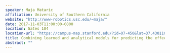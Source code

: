```yaml
---
speaker: Maja Mataric
affiliation: University of Southern California
website: "http://www-robotics.usc.edu/~maja/"
date: 2017-11-03T11:00:00-0800
location: Gates 104
location-url: "https://campus-map.stanford.edu/?id=07-450&lat=37.43011014&lng=-122.17341616&zoom=17&srch=Gates%20104"
title: Combining learned and analytical models for predicting the effect of contact interaction
abstract: ""
---
```

